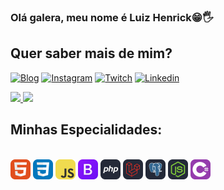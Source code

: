 
### Olá galera, meu nome é Luiz Henrick😁🖐

## Quer saber mais de mim?

[![Blog](https://img.shields.io/website?label=luizhenrick-developer.com&style=for-the-badge&url=https://luizhenrick-programmer.github.io/luizhenrick-developer/)](https://luizhenrick-programmer.github.io/luizhenrick-developer/)
[![Instagram](https://img.shields.io/badge/Instagram-E4405F?style=for-the-badge&logo=instagram&logoColor=white)](https://instagram.com/developer_abreu)
[![Twitch](	https://img.shields.io/badge/Twitch-9146FF?style=for-the-badge&logo=twitch&logoColor=white)](https://www.twitch.tv/deputadohenrick)
[![Linkedin](https://img.shields.io/badge/LinkedIn-0077B5?style=for-the-badge&logo=linkedin&logoColor=white)](https://www.linkedin.com/in/luiz-henrick-abreu-74b474224/)

<div>
  <a href="https://github.com/luizhenrick-programmer">
    <img height="200em" class="color" src="https://github-readme-stats.vercel.app/api?username=luizhenrick-programmer&count_private=true&show_icons=true&bg_color=30,000000,4169E1&title_color=fff&text_color=fff" />
    <img height="200em" src="https://github-readme-stats.vercel.app/api/top-langs/?username=luizhenrick-programmer&layout=donut&bg_color=30,4169E1,000000&title_color=fff&text_color=fff" />
  </a>
 </div>

## Minhas Especialidades:

<div style="display: inline-block; "><br/>
    <code><img height="32" src="https://github.com/tandpfun/skill-icons/blob/main/icons/HTML.svg" alt="HTML5"/></code>
    <code><img height="32" src="https://github.com/tandpfun/skill-icons/blob/main/icons/CSS.svg" alt="CSS"/></code>
    <code><img height="32" src="https://github.com/tandpfun/skill-icons/blob/main/icons/JavaScript.svg" alt="Javascript"/></code>
    <code><img height="32" src="https://github.com/tandpfun/skill-icons/blob/main/icons/Bootstrap.svg" alt="Bootstrap"/></code>
    <code><img height="32" src="https://github.com/tandpfun/skill-icons/blob/main/icons/PHP-Dark.svg" alt="PHP"/></code>
    <code><img height="32" src="https://github.com/tandpfun/skill-icons/blob/main/icons/Laravel-Dark.svg" alt="Laravel"/></code>
    <code><img height="32" src="https://github.com/tandpfun/skill-icons/blob/main/icons/PostgreSQL-Dark.svg" alt="PostgreSQL"/></code>
    <code><img height="32" src="https://github.com/tandpfun/skill-icons/blob/main/icons/NodeJS-Dark.svg" alt="Nodejs"/></code>
    <code><img height="32" src="https://github.com/tandpfun/skill-icons/blob/main/icons/CS.svg" alt="C#"/></code>
</div>
